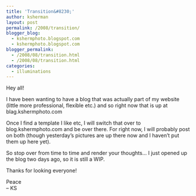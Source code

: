 ```yaml
---
title: 'Transition&#8230;'
author: ksherman
layout: post
permalink: /2008/transition/
blogger_blog:
  - kshermphoto.blogspot.com
  - kshermphoto.blogspot.com
blogger_permalink:
  - /2008/08/transition.html
  - /2008/08/transition.html
categories:
  - illuminations
---
```

Hey all!

I have been wanting to have a blog that was actually part of my website (little more professional, flexible etc.) and so right now that is up at blag.kshermphoto.com

Once I find a template I like etc, I will switch that over to blog.kshermphoto.com and be over there. For right now, I will probably post on both (though yesterday&#8217;s pictures are up there now and I haven&#8217;t put them up here yet). 

So stop over from time to time and render your thoughts&#8230; I just opened up the blog two days ago, so it is still a WIP.

Thanks for looking everyone!

Peace   
&#8211; KS